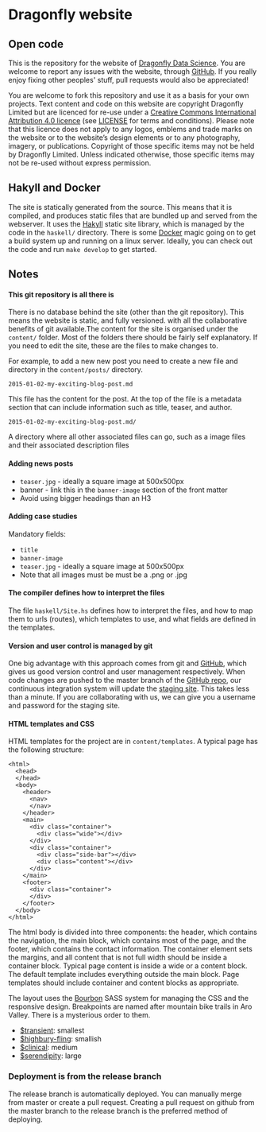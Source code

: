 # Dragonfly website

## Open code

This is the repository for the website of [Dragonfly Data Science](http://www.dragonfly.co.nz). You are welcome to report any issues with the website, through [GitHub](https://github.com/dragonfly-science/website/issues). If you really enjoy fixing other peoples' stuff, pull requests would also be appreciated!

You are welcome to fork this repository and use it as a basis for your own projects. Text content
and code on this website are copyright Dragonfly Limited but are licenced for re-use under a [Creative Commons International Attribution 4.0 licence](https://creativecommons.org/licenses/by/4.0/) (see [LICENSE](https://github.com/dragonfly-science/website/blob/master/LICENSE) for terms and conditions). Please note that this
licence does not apply to any logos, emblems and trade marks on the website or
to the website’s design elements or to any photography, imagery, or publications.
Copyright of those specific items may not be held by Dragonfly Limited. Unless indicated
otherwise, those specific items may not be re-used without express permission.


## Hakyll and Docker

The site is statically generated from the source. This means that it is compiled,
and produces static files that are bundled up and served from the webserver. It uses the [Hakyll](http://jaspervdj.be/hakyll/index.html) static site library,
which is managed by the code in the `haskell/` directory.  There is some [Docker](http://www.docker.com)
magic going on to get a build system up and running on a linux server. Ideally, you can check out the
code and run `make develop` to get started.

## Notes

#### This git repository is all there is

There is no database behind the site (other than the git repository). This means the website is static, and fully versioned. with all the collaborative benefits of git available.The content for the site is organised under the `content/` folder. Most of the folders there should be fairly self explanatory. If you need to edit the site,
these are the files to make changes to.

For example, to add a new new post you need to create a new file and directory
in the `content/posts/` directory.

`2015-01-02-my-exciting-blog-post.md`

This file has the content for the post. At the top of the file is a metadata section that can include information such as title, teaser, and author.

`2015-01-02-my-exciting-blog-post.md/`

A directory where all other associated files can go, such as a image files and their associated description files

#### Adding news posts

- `teaser.jpg` - ideally a square image at 500x500px
- banner - link this in the `banner-image` section of the front matter
- Avoid using bigger headings than an H3

#### Adding case studies

Mandatory fields:
- `title`
- `banner-image`
- `teaser.jpg` - ideally a square image at 500x500px
- Note that all images must be must be a .png or .jpg

#### The compiler defines how to interpret the files

The file `haskell/Site.hs` defines how to interpret the files, and how to map
them to urls (routes), which templates to use, and what fields are defined
in the templates.

#### Version and user control is managed by git

One big advantage with this approach comes from git and
[GitHub](https://www.github.com/dragonfly-science), which gives us good version
control and user management respectively. When code changes are pushed to the master branch of the
[GitHub repo](https://www.github.com/dragonfly-science/website), our
continuous integration system will update the [staging site](https://www-dev.dragonfly.co.nz).
This takes less than a minute. If you are collaborating with us, we can give you a username and
password for the staging site.

#### HTML templates and CSS

HTML templates for the project are in `content/templates`. A typical page has the following structure:
```
<html>
  <head>
  </head>
  <body>
    <header>
      <nav>
      </nav>
    </header>
    <main>
      <div class="container">
        <div class="wide"></div>
      </div>
      <div class="container">
        <div class="side-bar"></div>
        <div class="content"></div>
      </div>
    </main>
    <footer>
      <div class="container">
      </div>
    </footer>
  </body>
</html>
```

The html body is divided into three components: the header, which contains the
navigation, the main block, which contains most of the page, and the footer,
which contains the contact information. The container element sets the margins, and all
content that is not full width should be inside a container block. Typical page
content is inside a wide or a content block. The default template includes everything outside
the main block. Page templates should include container and content blocks as appropriate.

The layout uses the [Bourbon](http://www.bourbon.io) SASS system for managing the CSS and the responsive
design. Breakpoints are named after mountain bike trails in Aro Valley. There is a mysterious order to them.

  - [$transient](http://www.trailforks.com/trails/transient/): smallest
  - [$highbury-fling](http://tracks.org.nz/track/show/851): smallish
  - [$clinical](http://www.trailforks.com/trails/clinical/): medium
  - [$serendipity](http://www.trailforks.com/trails/serendipity-16954/): large

### Deployment is from the release branch

The release branch is automatically deployed. You can manually merge from master or create a
pull request. Creating a pull request on github from the master branch to the release branch
is the preferred method of deploying.


